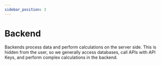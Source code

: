 ```yaml
---
sidebar_position: 3
---
```


# Backend

Backends process data and perform calculations on the server side. This is hidden from the user, so we generally access databases, call APIs with API Keys, and perform complex calculations in the backend.

<Docs />
